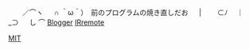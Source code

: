 
　　／⌒ヽ
　 ∩ ＾ω＾）　前のプログラムの焼き直しだお
　 |　　 ⊂ﾉ
　｜　　 _⊃
　 し ⌒
[Blogger](https://tatanabe.blogspot.com/2025/02/stm32.html)
[IRremote](https://github.com/wataoxp/IRremote)

[MIT](https://github.com/wataoxp/simple_IR/blob/main/LICENSE)
